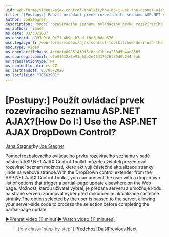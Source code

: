 ```yaml
---
uid: web-forms/videos/ajax-control-toolkit/how-do-i-use-the-aspnet-ajax-dropdown-control
title: '[Postupy:] Použít ovládací prvek rozevíracího seznamu ASP.NET AJAX? | Dokumenty Microsoft'
author: JoeStagner
description: Pomocí rozevíracího seznamu ovládacího prvku rozevíracího seznamu ASP.NET AJAX Control Toolkit můžete uživateli prezentovat rozevírací seznam možností, které aktivují částečné PA...
ms.author: riande
ms.date: 03/30/2007
ms.assetid: a997a9f8-9f71-4b9e-b7ed-f8e3a0daa576
msc.legacyurl: /web-forms/videos/ajax-control-toolkit/how-do-i-use-the-aspnet-ajax-dropdown-control
msc.type: video
ms.openlocfilehash: 4efddfa898514f9f5f8caf1baca250d5b4ac85b5
ms.sourcegitcommit: e7e91932a6e91a63e2e46417626f39d6b244a3ab
ms.translationtype: MT
ms.contentlocale: cs-CZ
ms.lasthandoff: 03/06/2020
ms.locfileid: "78563901"
---
```

# <a name="how-do-i-use-the-aspnet-ajax-dropdown-control"></a><span data-ttu-id="081da-104">[Postupy:] Použít ovládací prvek rozevíracího seznamu ASP.NET AJAX?</span><span class="sxs-lookup"><span data-stu-id="081da-104">[How Do I:] Use the ASP.NET AJAX DropDown Control?</span></span>

<span data-ttu-id="081da-105">[Jana Stagner](https://github.com/JoeStagner)</span><span class="sxs-lookup"><span data-stu-id="081da-105">by [Joe Stagner](https://github.com/JoeStagner)</span></span>

<span data-ttu-id="081da-106">Pomocí rozbalovacího ovládacího prvku rozevíracího seznamu v sadě nástrojů ASP.NET AJAX Control Toolkit můžete uživateli prezentovat rozevírací seznam možností, které aktivují částečné aktualizace stránky jinde na webové stránce.</span><span class="sxs-lookup"><span data-stu-id="081da-106">With the DropDown control extender from the ASP.NET AJAX Control Toolkit, you can present the user with a drop-down list of options that trigger a partial-page update elsewhere on the Web page.</span></span> <span data-ttu-id="081da-107">Možnost, kterou uživatel vybral, je předána serveru a umožňuje kódu na straně serveru zpracovat výběr před dokončením aktualizace částečné stránky.</span><span class="sxs-lookup"><span data-stu-id="081da-107">The option selected by the user is passed to the server, allowing your server-side code to process the selection before completing the partial-page update.</span></span>

[<span data-ttu-id="081da-108">&#9654;Přehrát video (11 minut)</span><span class="sxs-lookup"><span data-stu-id="081da-108">&#9654; Watch video (11 minutes)</span></span>](https://channel9.msdn.com/Blogs/ASP-NET-Site-Videos/how-do-i-use-the-aspnet-ajax-dropdown-control)

> [!div class="step-by-step"]
> <span data-ttu-id="081da-109">[Předchozí](how-do-i-configure-the-aspnet-ajax-calendar-control.md)
> [Další](how-do-i-use-the-aspnet-ajax-maskededit-controls.md)</span><span class="sxs-lookup"><span data-stu-id="081da-109">[Previous](how-do-i-configure-the-aspnet-ajax-calendar-control.md)
[Next](how-do-i-use-the-aspnet-ajax-maskededit-controls.md)</span></span>
